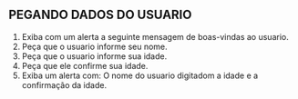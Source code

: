 ## PEGANDO DADOS DO USUARIO

1. Exiba com um alerta a seguinte mensagem de boas-vindas ao usuario.
2. Peça que o usuario informe seu nome.
3. Peça que o usuario informe sua idade.
4. Peça que ele confirme sua idade.
5. Exiba um alerta com: O nome do usuario digitadom a idade e a confirmação da idade.